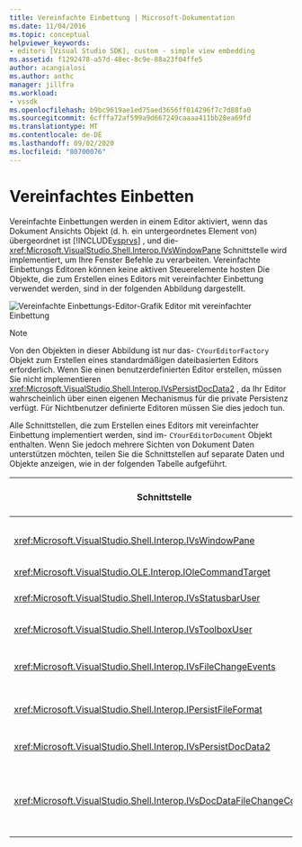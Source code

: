 ```yaml
---
title: Vereinfachte Einbettung | Microsoft-Dokumentation
ms.date: 11/04/2016
ms.topic: conceptual
helpviewer_keywords:
- editors [Visual Studio SDK], custom - simple view embedding
ms.assetid: f1292478-a57d-48ec-8c9e-88a23f04ffe5
author: acangialosi
ms.author: anthc
manager: jillfra
ms.workload:
- vssdk
ms.openlocfilehash: b9bc9619ae1ed75aed3656ff014296f7c7d88fa0
ms.sourcegitcommit: 6cfffa72af599a9d667249caaaa411bb28ea69fd
ms.translationtype: MT
ms.contentlocale: de-DE
ms.lasthandoff: 09/02/2020
ms.locfileid: "80700076"
---
```

# <a name="simplified-embedding"></a>Vereinfachtes Einbetten
Vereinfachte Einbettungen werden in einem Editor aktiviert, wenn das Dokument Ansichts Objekt (d. h. ein untergeordnetes Element von) übergeordnet ist [!INCLUDE[vsprvs](../code-quality/includes/vsprvs_md.md)] , und die- <xref:Microsoft.VisualStudio.Shell.Interop.IVsWindowPane> Schnittstelle wird implementiert, um Ihre Fenster Befehle zu verarbeiten. Vereinfachte Einbettungs Editoren können keine aktiven Steuerelemente hosten Die Objekte, die zum Erstellen eines Editors mit vereinfachter Einbettung verwendet werden, sind in der folgenden Abbildung dargestellt.

 ![Vereinfachte Einbettungs-Editor-Grafik](../extensibility/media/vssimplifiedembeddingeditor.gif "vssimplifiedembeddingeditor") Editor mit vereinfachter Einbettung

> [!NOTE]
> Von den Objekten in dieser Abbildung ist nur das- `CYourEditorFactory` Objekt zum Erstellen eines standardmäßigen dateibasierten Editors erforderlich. Wenn Sie einen benutzerdefinierten Editor erstellen, müssen Sie nicht implementieren <xref:Microsoft.VisualStudio.Shell.Interop.IVsPersistDocData2> , da Ihr Editor wahrscheinlich über einen eigenen Mechanismus für die private Persistenz verfügt. Für Nichtbenutzer definierte Editoren müssen Sie dies jedoch tun.

 Alle Schnittstellen, die zum Erstellen eines Editors mit vereinfachter Einbettung implementiert werden, sind im- `CYourEditorDocument` Objekt enthalten. Wenn Sie jedoch mehrere Sichten von Dokument Daten unterstützen möchten, teilen Sie die Schnittstellen auf separate Daten und Objekte anzeigen, wie in der folgenden Tabelle aufgeführt.

|Schnittstelle|Speicherort der Schnittstelle|Verwendung|
|---------------|---------------------------|---------|
|<xref:Microsoft.VisualStudio.Shell.Interop.IVsWindowPane>|Sicht|Stellt eine Verbindung mit dem übergeordneten Fenster bereit.|
|<xref:Microsoft.VisualStudio.OLE.Interop.IOleCommandTarget>|Sicht|Behandelt Befehle.|
|<xref:Microsoft.VisualStudio.Shell.Interop.IVsStatusbarUser>|Sicht|Ermöglicht Aktualisierungen der Statusleiste.|
|<xref:Microsoft.VisualStudio.Shell.Interop.IVsToolboxUser>|Sicht|Aktiviert **Toolbox** Elemente.|
|<xref:Microsoft.VisualStudio.Shell.Interop.IVsFileChangeEvents>|Daten|Sendet Benachrichtigungen, wenn die Datei geändert wird.|
|<xref:Microsoft.VisualStudio.Shell.Interop.IPersistFileFormat>|Daten|Aktiviert das Feature "Speichern unter" für einen Dateityp.|
|<xref:Microsoft.VisualStudio.Shell.Interop.IVsPersistDocData2>|Daten|Aktiviert die Persistenz für das Dokument.|
|<xref:Microsoft.VisualStudio.Shell.Interop.IVsDocDataFileChangeControl>|Daten|Ermöglicht die Unterdrückung von Datei Änderungs Ereignissen, z. b. das Auslösen von Neuladen.|
